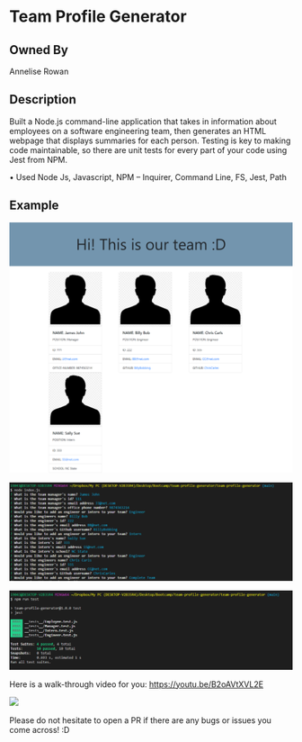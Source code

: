 # Team Profile Generator

## Owned By

Annelise Rowan

## Description

Built a Node.js command-line application that takes in information about employees on a software engineering team, then generates an HTML webpage that displays summaries for each person. Testing is key to making code maintainable, so there are unit tests for every part of your code using Jest from NPM. 


• Used Node Js, Javascript, NPM – Inquirer, Command Line, FS, Jest, Path

## Example

![](Assets/screencapture-127-0-0-1-5500-output-wholeTeam-html-2021-06-04-15_00_08.png)

![](Assets/Screenshot-2021-06-04-150146.png)

![](Assets/Screenshot-2021-06-04-150253.png)

Here is a walk-through video for you: https://youtu.be/B2oAVtXVL2E

![](Assets/team-profile-generator.gif)

Please do not hesitate to open a PR if there are any bugs or issues you come across! :D
